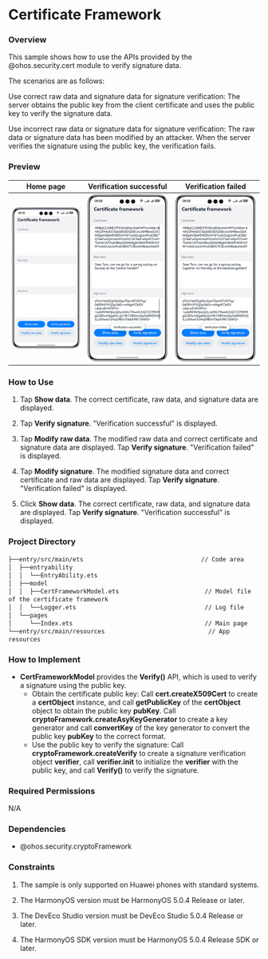 # Certificate Framework

### Overview

This sample shows how to use the APIs provided by the @ohos.security.cert module to verify signature data.

The scenarios are as follows:

Use correct raw data and signature data for signature verification: The server obtains the public key from the client certificate and uses the public key to verify the signature data.

Use incorrect raw data or signature data for signature verification: The raw data or signature data has been modified by an attacker. When the server verifies the signature using the public key, the verification fails.

### Preview

|   Home page   |                   Verification successful                  |             Verification failed            |
|:-------:|:------------------------------------------:|:---------------------------------------:|
| ![](screenshots/device/index_EN.png) | ![](screenshots/device/verify_success_EN.png) | ![](screenshots/device/verify_fail_EN.png) |

### How to Use

1. Tap **Show data**. The correct certificate, raw data, and signature data are displayed.

2. Tap **Verify signature**. "Verification successful" is displayed.

3. Tap **Modify raw data**. The modified raw data and correct certificate and signature data are displayed. Tap **Verify signature**. "Verification failed" is displayed.

4. Tap **Modify signature**. The modified signature data and correct certificate and raw data are displayed. Tap **Verify signature**. "Verification failed" is displayed.

5. Click **Show data**. The correct certificate, raw data, and signature data are displayed. Tap **Verify signature**. "Verification successful" is displayed.

### Project Directory

```
├──entry/src/main/ets                                 // Code area
│  ├──entryability
│  │  └──EntryAbility.ets       
│  ├──model
│  │  ├──CertFrameworkModel.ets                        // Model file of the certificate framework
│  │  └──Logger.ets                                    // Log file
│  └──pages
│     └──Index.ets                                     // Main page
└──entry/src/main/resources                             // App resources
```

### How to Implement

* **CertFrameworkModel** provides the **Verify()** API, which is used to verify a signature using the public key.
    * Obtain the certificate public key: Call **cert.createX509Cert** to create a **certObject** instance, and call **getPublicKey** of the **certObject** object to obtain the public key **pubKey**. Call **cryptoFramework.createAsyKeyGenerator** to create a key generator and call **convertKey** of the key generator to convert the public key **pubKey** to the correct format.
    * Use the public key to verify the signature: Call **cryptoFramework.createVerify** to create a signature verification object **verifier**, call **verifier.init** to initialize the **verifier** with the public key, and call **Verify()** to verify the signature.

### Required Permissions

N/A

### Dependencies

* @ohos.security.cryptoFramework

### Constraints

1. The sample is only supported on Huawei phones with standard systems.

2. The HarmonyOS version must be HarmonyOS 5.0.4 Release or later.

3. The DevEco Studio version must be DevEco Studio 5.0.4 Release or later.

4. The HarmonyOS SDK version must be HarmonyOS 5.0.4 Release SDK or later.
